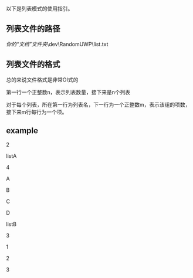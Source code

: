 以下是列表模式的使用指引。

## 列表文件的路径

*你的“文档”文件夹*\dev\RandomUWP\list.txt

## 列表文件的格式

总的来说文件格式是非常OI式的

第一行一个正整数n，表示列表数量，接下来是n个列表

对于每个列表，所在第一行为列表名，下一行为一个正整数m，表示该组的项数，接下来m行每行为一个项。

## example

2

listA

4

A

B

C

D

listB

3

1

2

3

